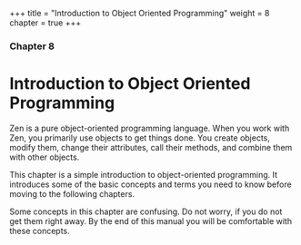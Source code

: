 +++
title = "Introduction to Object Oriented Programming"
weight = 8
chapter = true
+++

### Chapter 8
# Introduction to Object Oriented Programming

Zen is a pure object-oriented programming language. When you work with Zen, you
primarily use objects to get things done. You create objects, modify them,
change their attributes, call their methods, and combine them with other objects.

This chapter is a simple introduction to object-oriented programming. It
introduces some of the basic concepts and terms you need to know before
moving to the following chapters.

Some concepts in this chapter are confusing. Do not worry, if you do not get
them right away. By the end of this manual you will be comfortable with these
concepts.